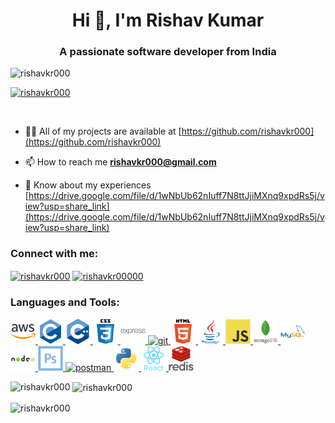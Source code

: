 <!-- Hi 👋 My name is Rishav Kumar
=============================

* 🌍  I'm based in India
* ✉️  You can contact me at [rishavkr000@gmail.com](mailto:rishavkr000@gmail.com)
* 🧠  I'm learning NodeJs, Express
* 🤝  I'm open to collaborating on interesting projects

<a href="https://www.twitter.com/rishavkr000" target="_blank" rel="noreferrer"><img
src="https://img.shields.io/twitter/follow/rishavkr000?logo=twitter&style=for-the-badge&color=ef4444&labelColor=831843"
/></a><a href="https://www.github.com/rishavkr000" target="_blank" rel="noreferrer"><img
src="https://img.shields.io/github/followers/rishavkr000?logo=github&style=for-the-badge&color=ef4444&labelColor=831843" /></a>

### Skills

<p align="left">
<a href="https://docs.microsoft.com/en-us/cpp/?view=msvc-170" target="_blank" rel="noreferrer"><img src="https://raw.githubusercontent.com/danielcranney/readme-generator/main/public/icons/skills/c-colored.svg" width="36" height="36" alt="C" /></a>
<a href="https://docs.microsoft.com/en-us/cpp/?view=msvc-170" target="_blank" rel="noreferrer"><img src="https://raw.githubusercontent.com/danielcranney/readme-generator/main/public/icons/skills/cplusplus-colored.svg" width="36" height="36" alt="C++" /></a>
<a href="https://developer.mozilla.org/en-US/docs/Web/JavaScript" target="_blank" rel="noreferrer"><img src="https://raw.githubusercontent.com/danielcranney/readme-generator/main/public/icons/skills/javascript-colored.svg" width="36" height="36" alt="Javascript" /></a>
<a href="https://developer.mozilla.org/en-US/docs/Glossary/HTML5" target="_blank" rel="noreferrer"><img src="https://raw.githubusercontent.com/danielcranney/readme-generator/main/public/icons/skills/html5-colored.svg" width="36" height="36" alt="HTML5" /></a>
<a href="https://www.w3.org/TR/CSS/#css" target="_blank" rel="noreferrer"><img src="https://raw.githubusercontent.com/danielcranney/readme-generator/main/public/icons/skills/css3-colored.svg" width="36" height="36" alt="CSS3" /></a>
<a href="https://nodejs.org/en/" target="_blank" rel="noreferrer"><img src="https://raw.githubusercontent.com/danielcranney/readme-generator/main/public/icons/skills/nodejs-colored.svg" width="36" height="36" alt="NodeJS" /></a>
<a href="https://www.mongodb.com/" target="_blank" rel="noreferrer"><img src="https://raw.githubusercontent.com/danielcranney/readme-generator/main/public/icons/skills/mongodb-colored.svg" width="36" height="36" alt="MongoDB" /></a>
</p>


### Socials

<p align="left"> <a href="https://www.codepen.io/rishavkr000" target="_blank" rel="noreferrer"><img src="https://raw.githubusercontent.com/danielcranney/readme-generator/main/public/icons/socials/codepen.svg" width="32" height="32" /></a> <a href="https://www.github.com/rishavkr000" target="_blank" rel="noreferrer"><img src="https://raw.githubusercontent.com/danielcranney/readme-generator/main/public/icons/socials/github.svg" width="32" height="32" /></a> <a href="http://www.instagram.com/rishavkr000" target="_blank" rel="noreferrer"><img src="https://raw.githubusercontent.com/danielcranney/readme-generator/main/public/icons/socials/instagram.svg" width="32" height="32" /></a> <a href="https://www.linkedin.com/in/rishavkr000" target="_blank" rel="noreferrer"><img src="https://raw.githubusercontent.com/danielcranney/readme-generator/main/public/icons/socials/linkedin.svg" width="32" height="32" /></a> <a href="https://www.twitter.com/rishavkr000" target="_blank" rel="noreferrer"><img src="https://raw.githubusercontent.com/danielcranney/readme-generator/main/public/icons/socials/twitter.svg" width="32" height="32" /></a></p>

### Badges

<b>My GitHub Stats</b>

<a href="http://www.github.com/rishavkr000"><img src="https://github-readme-stats.vercel.app/api?username=rishavkr000&show_icons=true&hide=&count_private=true&title_color=facc15&text_color=10b981&icon_color=ef4444&bg_color=831843&hide_border=true&show_icons=true" alt="rishavkr000's GitHub stats" /></a>

<a href="http://www.github.com/rishavkr000"><img src="https://github-readme-streak-stats.herokuapp.com/?user=rishavkr000&stroke=10b981&background=831843&ring=facc15&fire=facc15&currStreakNum=10b981&currStreakLabel=facc15&sideNums=10b981&sideLabels=10b981&dates=10b981&hide_border=true" /></a>

<a href="http://www.github.com/rishavkr000"><img src="https://activity-graph.herokuapp.com/graph?username=rishavkr000&bg_color=831843&color=10b981&line=ef4444&point=10b981&area_color=831843&area=true&hide_border=true&custom_title=GitHub%20Commits%20Graph" alt="GitHub Commits Graph" /></a>

<a href="https://github.com/rishavkr000" align="left"><img src="https://github-readme-stats.vercel.app/api/top-langs/?username=rishavkr000&langs_count=10&title_color=facc15&text_color=10b981&icon_color=ef4444&bg_color=831843&hide_border=true&locale=en&custom_title=Top%20%Languages" alt="Top Languages" /></a>

<b>Top Repositories</b>

<div width="100%" align="center"><a href="https://github.com/rishavkr000/rishavkr000" align="left"><img align="left" width="45%" src="https://github-readme-stats.vercel.app/api/pin/?username=rishavkr000&repo=rishavkr000&title_color=facc15&text_color=10b981&icon_color=ef4444&bg_color=831843&hide_border=true&locale=en" /></a><a href="https://github.com/rishavkr000/uranium" align="right"><img align="right" width="45%" src="https://github-readme-stats.vercel.app/api/pin/?username=rishavkr000&repo=uranium&title_color=facc15&text_color=10b981&icon_color=ef4444&bg_color=831843&hide_border=true&locale=en" /></a></div><br /><br /><br /><br /><br /><br /><br /> -->

<h1 align="center">Hi 👋, I'm Rishav Kumar</h1>
<h3 align="center">A passionate software developer from India</h3>

<p align="left"> <img src="https://komarev.com/ghpvc/?username=rishavkr000&label=Profile%20views&color=0e75b6&style=flat" alt="rishavkr000" /> </p>

<p align="left"> <a href="https://github.com/ryo-ma/github-profile-trophy"><img src="https://github-profile-trophy.vercel.app/?username=rishavkr000" alt="rishavkr000" /></a> </p>

<p align="left"> <a href="https://twitter.com/" target="blank"><img src="https://img.shields.io/twitter/follow/?logo=twitter&style=for-the-badge" alt="" /></a> </p>

- 👨‍💻 All of my projects are available at [https://github.com/rishavkr000](https://github.com/rishavkr000)

- 📫 How to reach me **rishavkr000@gmail.com**

- 📄 Know about my experiences [https://drive.google.com/file/d/1wNbUb62nIuff7N8ttJjiMXnq9xpdRs5j/view?usp=share_link](https://drive.google.com/file/d/1wNbUb62nIuff7N8ttJjiMXnq9xpdRs5j/view?usp=share_link)

<h3 align="left">Connect with me:</h3>
<p align="left">
<a href="https://linkedin.com/in/rishavkr000" target="blank"><img align="center" src="https://raw.githubusercontent.com/rahuldkjain/github-profile-readme-generator/master/src/images/icons/Social/linked-in-alt.svg" alt="rishavkr000" height="30" width="40" /></a>
<a href="https://fb.com/rishavkr00000" target="blank"><img align="center" src="https://raw.githubusercontent.com/rahuldkjain/github-profile-readme-generator/master/src/images/icons/Social/facebook.svg" alt="rishavkr00000" height="30" width="40" /></a>
</p>

<h3 align="left">Languages and Tools:</h3>
<p align="left"> <a href="https://aws.amazon.com" target="_blank" rel="noreferrer"> <img src="https://raw.githubusercontent.com/devicons/devicon/master/icons/amazonwebservices/amazonwebservices-original-wordmark.svg" alt="aws" width="40" height="40"/> </a> <a href="https://www.cprogramming.com/" target="_blank" rel="noreferrer"> <img src="https://raw.githubusercontent.com/devicons/devicon/master/icons/c/c-original.svg" alt="c" width="40" height="40"/> </a> <a href="https://www.w3schools.com/cpp/" target="_blank" rel="noreferrer"> <img src="https://raw.githubusercontent.com/devicons/devicon/master/icons/cplusplus/cplusplus-original.svg" alt="cplusplus" width="40" height="40"/> </a> <a href="https://www.w3schools.com/css/" target="_blank" rel="noreferrer"> <img src="https://raw.githubusercontent.com/devicons/devicon/master/icons/css3/css3-original-wordmark.svg" alt="css3" width="40" height="40"/> </a> <a href="https://expressjs.com" target="_blank" rel="noreferrer"> <img src="https://raw.githubusercontent.com/devicons/devicon/master/icons/express/express-original-wordmark.svg" alt="express" width="40" height="40"/> </a> <a href="https://git-scm.com/" target="_blank" rel="noreferrer"> <img src="https://www.vectorlogo.zone/logos/git-scm/git-scm-icon.svg" alt="git" width="40" height="40"/> </a> <a href="https://www.w3.org/html/" target="_blank" rel="noreferrer"> <img src="https://raw.githubusercontent.com/devicons/devicon/master/icons/html5/html5-original-wordmark.svg" alt="html5" width="40" height="40"/> </a> <a href="https://www.java.com" target="_blank" rel="noreferrer"> <img src="https://raw.githubusercontent.com/devicons/devicon/master/icons/java/java-original.svg" alt="java" width="40" height="40"/> </a> <a href="https://developer.mozilla.org/en-US/docs/Web/JavaScript" target="_blank" rel="noreferrer"> <img src="https://raw.githubusercontent.com/devicons/devicon/master/icons/javascript/javascript-original.svg" alt="javascript" width="40" height="40"/> </a> <a href="https://www.mongodb.com/" target="_blank" rel="noreferrer"> <img src="https://raw.githubusercontent.com/devicons/devicon/master/icons/mongodb/mongodb-original-wordmark.svg" alt="mongodb" width="40" height="40"/> </a> <a href="https://www.mysql.com/" target="_blank" rel="noreferrer"> <img src="https://raw.githubusercontent.com/devicons/devicon/master/icons/mysql/mysql-original-wordmark.svg" alt="mysql" width="40" height="40"/> </a> <a href="https://nodejs.org" target="_blank" rel="noreferrer"> <img src="https://raw.githubusercontent.com/devicons/devicon/master/icons/nodejs/nodejs-original-wordmark.svg" alt="nodejs" width="40" height="40"/> </a> <a href="https://www.photoshop.com/en" target="_blank" rel="noreferrer"> <img src="https://raw.githubusercontent.com/devicons/devicon/master/icons/photoshop/photoshop-line.svg" alt="photoshop" width="40" height="40"/> </a> <a href="https://postman.com" target="_blank" rel="noreferrer"> <img src="https://www.vectorlogo.zone/logos/getpostman/getpostman-icon.svg" alt="postman" width="40" height="40"/> </a> <a href="https://www.python.org" target="_blank" rel="noreferrer"> <img src="https://raw.githubusercontent.com/devicons/devicon/master/icons/python/python-original.svg" alt="python" width="40" height="40"/> </a> <a href="https://reactjs.org/" target="_blank" rel="noreferrer"> <img src="https://raw.githubusercontent.com/devicons/devicon/master/icons/react/react-original-wordmark.svg" alt="react" width="40" height="40"/> </a> <a href="https://redis.io" target="_blank" rel="noreferrer"> <img src="https://raw.githubusercontent.com/devicons/devicon/master/icons/redis/redis-original-wordmark.svg" alt="redis" width="40" height="40"/> </a> </p>

<p><img align="left" src="https://github-readme-stats.vercel.app/api/top-langs?username=rishavkr000&show_icons=true&locale=en&layout=compact" alt="rishavkr000" /></p>

<p>&nbsp;<img align="center" src="https://github-readme-stats.vercel.app/api?username=rishavkr000&show_icons=true&locale=en" alt="rishavkr000" /></p>

<p><img align="center" src="https://github-readme-streak-stats.herokuapp.com/?user=rishavkr000&" alt="rishavkr000" /></p>
